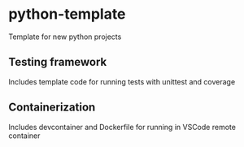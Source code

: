 # python-template
Template for new python projects

## Testing framework
Includes template code for running tests with unittest and coverage

## Containerization
Includes devcontainer and Dockerfile for running in VSCode remote container
